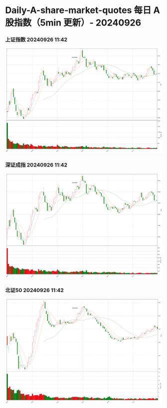 
# Daily-A-share-market-quotes 每日 A 股指数（5min 更新）- 20240926

### 上证指数 20240926 11:42
![](./fig/2024/9/20240926-sh000001.png)

### 深证成指 20240926 11:42
![](./fig/2024/9/20240926-sz399001.png)

### 北证50 20240926 11:42
![](./fig/2024/9/20240926-bj899050.png)
